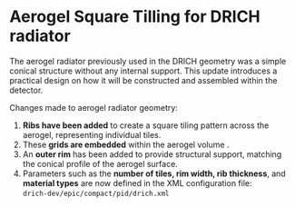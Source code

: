 Aerogel Square Tilling for DRICH radiator
========================================
  
The aerogel radiator previously used in the DRICH geometry was a simple conical structure without any internal support. This update introduces a practical design on how it will be constructed and assembled within the detector.

Changes made to aerogel radiator geometry:                                                
1. **Ribs have been added** to create a square tiling pattern across the aerogel, representing individual tiles.
2. These **grids are embedded** within the aerogel volume .
3. An **outer rim** has been added to provide structural support, matching the conical profile of the aerogel surface.
4. Parameters such as the **number of tiles, rim width, rib thickness**, and **material types** are now defined in the XML configuration file:  
   `drich-dev/epic/compact/pid/drich.xml`
